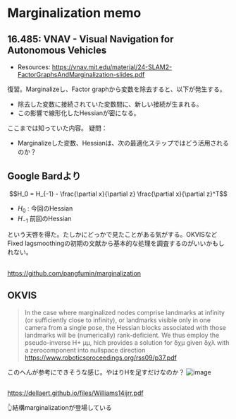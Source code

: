 # Marginalization memo
## 16.485: VNAV - Visual Navigation for Autonomous Vehicles
- Resources: https://vnav.mit.edu/material/24-SLAM2-FactorGraphsAndMarginalization-slides.pdf

復習。Marginalizeし、Factor graphから変数を除去すると、以下が発生する。
- 除去した変数に接続されていた変数間に、新しい接続が生まれる。
- この影響で線形化したHessianが密になる。

ここまでは知っていた内容。
疑問：
- Marginalizeした変数、Hessianは、次の最適化ステップではどう活用されるのか？

## Google Bardより
```math
H_0 = H_{-1} - \frac{\partial x}{\partial z} \frac{\partial x}{\partial z}^T
```

- $H_0$ : 今回のHessian
- $H_{-1}$ 前回のHessian

という天啓を得た。たしかにどっかで見たことがある気がする。OKVISなどFixed lagsmoothingの初期の文献から基本的な処理を調査するのがいいかもしれない。


##
https://github.com/pangfumin/marginalization

## OKVIS
>In the case where marginalized nodes comprise landmarks at infinity (or sufficiently close to infinity), or landmarks visible only in one camera from a single pose, the Hessian blocks associated with those landmarks will be (numerically) rank-deficient. We thus employ the pseudo-inverse H+ µµ, hich provides a solution for δχµ given δχλ with a zerocomponent into nullspace direction
https://www.roboticsproceedings.org/rss09/p37.pdf

このへんが参考にできそうな感じ。やはりHを足すだけなのか？
![image](https://github.com/eryeden/get-slam-to-marginalize/assets/4968978/db510296-e33a-49a7-9b99-21f90638e617)



##
https://dellaert.github.io/files/Williams14ijrr.pdf

👆結構marginalizationが登場している
